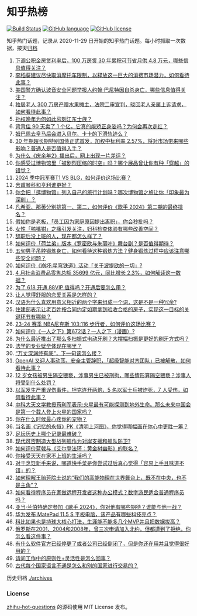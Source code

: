 # 知乎热榜
[![Build Status](https://github.com/ToWeLong/zhihu-hot-questions/workflows/CI/badge.svg)](https://github.com/ToWeLong/zhihu-hot-questions/actions)
[![GitHub language](https://img.shields.io/badge/language-golang-orange.svg)](https://golang.org/)
[![GitHub license](https://img.shields.io/github/license/ToWeLong/zhihu-hot-questions)](https://github.com/ToWeLong/zhihu-hot-questions/blob/main/LICENSE)

知乎热门话题，记录从 2020-11-29 日开始的知乎热门话题。每小时抓取一次数据，按天[归档](./archives)

<!-- BEGIN -->

1. [下调公积金房贷利率后，100 万房贷 30 年累积可节省月供 4.8 万元，哪些信息值得关注？](https://www.zhihu.com/question/656296936)
1. [李稻葵建议尽快取消摩托车限制，以释放这一巨大的消费市场潜力，如何看待此事？](https://www.zhihu.com/question/656306915)
1. [美国警方确认波音安全问题举报人约翰·巴尼特因自杀身亡，哪些信息值得关注？](https://www.zhihu.com/question/656385778)
1. [独居老人 300 万房产赠水果摊主，法院二审宣判，驳回老人亲属上诉请求，如何看待此事？](https://www.zhihu.com/question/656335581)
1. [孙权晚年为何如此忌刻江东士族？](https://www.zhihu.com/question/656203848)
1. [背背佳 90 天卖了 1 个亿，它真的能矫正身姿吗？为何会再次走红？](https://www.zhihu.com/question/656401626)
1. [姆巴佩去皇马后会进入贝尔、卡卡的下滑轨迹么？](https://www.zhihu.com/question/656281532)
1. [30 年期超长期特别国债正式首发，加权中标利率 2.57%，将对市场带来哪些影响？普通人是否值得入手？](https://www.zhihu.com/question/656310497)
1. [为什么《庆余年2》播出后，网上出现一片差评？](https://www.zhihu.com/question/656277959)
1. [你感受过博物馆里「被剧烈压缩的时空」吗？哪个展品曾让你有种「穿越」的错觉？](https://www.zhihu.com/question/655249156)
1. [2024 季中冠军赛T1 VS BLG，如何评价这场比赛？](https://www.zhihu.com/question/656403369)
1. [舍甫琴科和亨利谁更好？](https://www.zhihu.com/question/23257774)
1. [你会把「逛博物馆」列入自己的旅行计划吗？哪次博物馆之旅让你「印象最为深刻」？](https://www.zhihu.com/question/655227429)
1. [凡希亚、那英分别排第一、第二，如何评价《歌手 2024》第二期的最终排名？](https://www.zhihu.com/question/656338852)
1. [假如你是老板，「员工因为家庭原因提出离职」，你会秒批吗？](https://www.zhihu.com/question/656302361)
1. [女性「鸭嘴钳」之痛引发关注，妇科检查体验有哪些改善空间？](https://www.zhihu.com/question/656275680)
1. [辞职后没上班的人，现在都怎么样了？](https://www.zhihu.com/question/652238229)
1. [如何评价「荷兰弟」版本《罗密欧与朱丽叶》舞台剧？是否值得期待？](https://www.zhihu.com/question/656237534)
1. [五旬男子吊脖锻炼身亡，如何看待这种锻炼方法？健身锻炼过程中应该注意哪些安全问题？](https://www.zhihu.com/question/656210238)
1. [如何评价《崩坏:星穹铁道》活动「关于波提欧的一切」?](https://www.zhihu.com/question/656241856)
1. [4 月社会消费品零售总额 35699 亿元，同比增长 2.3%，如何解读这一数据？](https://www.zhihu.com/question/656282062)
1. [为了 618 开通 88VIP 值得吗？开通后要怎么用？](https://www.zhihu.com/question/656302140)
1. [让人觉得舒服的恋爱关系是怎样的？](https://www.zhihu.com/question/35736355)
1. [汉语为什么喜欢用意义相近的两个字来组成一个词，这是不是一种冗余?](https://www.zhihu.com/question/655914627)
1. [住建部表示让老百姓按合同约定如期拿到验收合格的房子，实现这一目标的关键环节有哪些？](https://www.zhihu.com/question/656310068)
1. [23-24 赛季 NBA尼克斯 103:116 步行者，如何评价这场比赛？](https://www.zhihu.com/question/656380137)
1. [如何评价《一人之下》第672话？一人之下（漫画）?](https://www.zhihu.com/question/656240146)
1. [为什么最近推出了那么多扫振式电动牙刷？大摆幅扫振是更好的刷牙方式吗？](https://www.zhihu.com/question/656380867)
1. [法学的专业壁垒体现在哪里？](https://www.zhihu.com/question/628653601)
1. [“万丈深渊终有底”，下一句该怎么接？](https://www.zhihu.com/question/649662258)
1. [OpenAI 又迎人事动荡，安全主管辞职，「超级智能对齐团队」已被解散，如何看待此事？](https://www.zhihu.com/question/656385329)
1. [12 岁女孩被男生隔空猥亵，涉事男生已被刑拘，哪些情形算隔空猥亵？涉事人将受到什么处罚？](https://www.zhihu.com/question/656082659)
1. [以军发生严重误伤事件，坦克连开两炮，5 名以军士兵被炸死，7 人受伤，如何看待此事？](https://www.zhihu.com/question/656305853)
1. [中科大天文学教授苟利军表示:火星最有可能探测到地外生命。那么未来中国会是第一个载人登上火星的国家吗？](https://www.zhihu.com/question/656388176)
1. [你在什么时候最心疼你的宠物？](https://www.zhihu.com/question/650233200)
1. [当名画《记忆的永恒》PK《清明上河图》，你觉得哪幅画在你心中更胜一筹？](https://www.zhihu.com/question/656281042)
1. [足坛历史上哪个记录最难破？](https://www.zhihu.com/question/656305413)
1. [现代可否制造大型战列舰作为对岸支援和舰队防卫?](https://www.zhihu.com/question/656055053)
1. [如何评价蓝戟与《艾尔登法环：黄金树幽影》的联名？](https://www.zhihu.com/question/654485830)
1. [你接受天天在家不上班的生活吗？](https://www.zhihu.com/question/441456551)
1. [对于烹饪新手来说，哪道快手菜是你尝试过后真心觉得「容易上手且味道不错」的？](https://www.zhihu.com/question/654575996)
1. [如何理解王贻芳院士说的“我们的高能物理在世界舞台上，既不在中央，也不是主角”？](https://www.zhihu.com/question/653149320)
1. [如何看待程序员在家做远程开发者这种办公模式？数字游民适合普通程序员吗？](https://www.zhihu.com/question/656386090)
1. [亚当·兰伯特确定参加《歌手 2024》，你对他有哪些期待？谁能与他一战？](https://www.zhihu.com/question/656339420)
1. [华为发布 MatePad 11.5 S 平板电脑，该产品有哪些科技亮点？](https://www.zhihu.com/question/656080981)
1. [科比如果也是持球大核心打法，生涯能不能多几个MVP并且把数据拔高？](https://www.zhihu.com/question/653588539)
1. [俄罗斯在2001、2004和2008年，曾三次申请加入北约，但都遭到了拒绝，你怎么看这件事？](https://www.zhihu.com/question/651715472)
1. [有什么软件官方已经停更了或者公司已经倒闭了，但是你还在用并且觉得很好用的？](https://www.zhihu.com/question/571445355)
1. [请问工作中的原则性+灵活性是怎么回事？](https://www.zhihu.com/question/654809949)
1. [古代每个国家语言不通是怎么和别的国家进行交易的？](https://www.zhihu.com/question/615021471)

<!-- END -->

历史归档 [./archives](./archives)


### License
[zhihu-hot-questions](https://github.com/towelong/zhihu-hot-questions) 的源码使用 MIT License 发布。